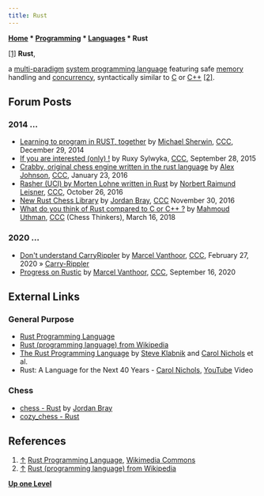 ```yaml
---
title: Rust
---
```

**[Home](Home "Home") \* [Programming](Programming "Programming") \* [Languages](Languages "Languages") \* Rust**



<a id="cite-note-1" href="#cite-ref-1">[1]</a>
**Rust**,  

a [multi-paradigm](https://en.wikipedia.org/wiki/Programming_paradigm#Support_for_multiple_paradigms) [system programming language](https://en.wikipedia.org/wiki/System_programming_language) featuring safe [memory](Memory "Memory") handling and [concurrency](https://en.wikipedia.org/wiki/Concurrency_(computer_science)), syntactically similar to [C](C "C") or [C++](Cpp "Cpp") <a id="cite-note-2" href="#cite-ref-2">[2]</a>.



## Forum Posts


### 2014 ...


* [Learning to program in RUST, together](http://www.talkchess.com/forum3/viewtopic.php?f=7&t=54780) by [Michael Sherwin](Michael_Sherwin "Michael Sherwin"), [CCC](CCC "CCC"), December 29, 2014
* [If you are interested (only) !](http://www.talkchess.com/forum3/viewtopic.php?f=2&t=57782) by Ruxy Sylwyka, [CCC](CCC "CCC"), September 28, 2015
* [Crabby, original chess engine written in the rust language](http://www.talkchess.com/forum3/viewtopic.php?f=7&t=59023) by [Alex Johnson](index.php?title=Alex_Johnson&action=edit&redlink=1 "Alex Johnson (page does not exist)"), [CCC](CCC "CCC"), January 23, 2016
* [Rasher (UCI) by Morten Lohne written in Rust](http://www.talkchess.com/forum3/viewtopic.php?f=2&t=61843) by [Norbert Raimund Leisner](Norbert_Raimund_Leisner "Norbert Raimund Leisner"), [CCC](CCC "CCC"), October 26, 2016
* [New Rust Chess Library](http://www.talkchess.com/forum3/viewtopic.php?f=7&t=62323) by [Jordan Bray](index.php?title=Jordan_Bray&action=edit&redlink=1 "Jordan Bray (page does not exist)"), [CCC](CCC "CCC") November 30, 2016
* [What do you think of Rust compared to C or C++ ?](http://www.talkchess.com/forum3/viewtopic.php?f=3&t=66838) by [Mahmoud Uthman](index.php?title=Mahmoud_Uthman&action=edit&redlink=1 "Mahmoud Uthman (page does not exist)"), [CCC](CCC "CCC") (Chess Thinkers), March 16, 2018


### 2020 ...


* [Don't understand CarryRippler](http://www.talkchess.com/forum3/viewtopic.php?f=7&t=73198) by [Marcel Vanthoor](Marcel_Vanthoor "Marcel Vanthoor"), [CCC](CCC "CCC"), February 27, 2020 » [Carry-Rippler](Traversing_Subsets_of_a_Set#AllSubsetsofanySet "Traversing Subsets of a Set")
* [Progress on Rustic](http://www.talkchess.com/forum3/viewtopic.php?f=7&t=75129) by [Marcel Vanthoor](Marcel_Vanthoor "Marcel Vanthoor"), [CCC](CCC "CCC"), September 16, 2020


## External Links


### General Purpose


* [Rust Programming Language](https://www.rust-lang.org/)
* [Rust (programming language) from Wikipedia](https://en.wikipedia.org/wiki/Rust_(programming_language))
* [The Rust Programming Language](https://doc.rust-lang.org/book/) by [Steve Klabnik](https://github.com/steveklabnik) and [Carol Nichols](https://github.com/carols10cents) et al.
* Rust: A Language for the Next 40 Years - [Carol Nichols](https://github.com/carols10cents), [YouTube](https://en.wikipedia.org/wiki/YouTube) Video


 
### Chess


* [chess - Rust](https://jordanbray.github.io/chess/chess/index.html) by [Jordan Bray](index.php?title=Jordan_Bray&action=edit&redlink=1 "Jordan Bray (page does not exist)")
* [cozy\_chess - Rust](https://docs.rs/cozy-chess/latest/cozy_chess/)


## References


1. <a id="cite-ref-1" href="#cite-note-1">↑</a> [Rust Programming Language](https://www.rust-lang.org/), [Wikimedia Commons](https://en.wikipedia.org/wiki/Wikimedia_Commons)
2. <a id="cite-ref-2" href="#cite-note-2">↑</a> [Rust (programming language) from Wikipedia](https://en.wikipedia.org/wiki/Rust_(programming_language))

**[Up one Level](Languages "Languages")**







 

